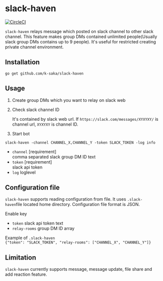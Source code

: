 # slack-haven

[![CircleCI](https://circleci.com/gh/k-saka/slack-haven.svg?style=svg)](https://circleci.com/gh/k-saka/slack-haven)

`slack-haven` relays message which posted on slack channel to other slack channel. This feature makes group DMs contained unlimited people(Usually slack group DMs contains up to 9 people).
It's useful for restricted creating private channel environment.

## Installation

`go get github.com/k-saka/slack-haven`

## Usage

1. Create group DMs which you want to relay on slack web

2. Check slack channel ID

    It's contained by slack web url. If `https://slack.com/messages/XYXYXY/` is channel url, `XYXYXY` is channel ID.

3. Start bot  

`slack-haven -channel CHANNEL_X,CHANNEL_Y -token SLACK_TOKEN -log info`

  - `channel` [requirement]  
    comma separated slack group DM ID text
  - `token` [requirement]  
    slack api token
  - `log`
    loglevel

## Configuration file

`slack-haven` supports reading configuration from file. It uses `.slack-haven`file  located home directory. Configuration file format is JSON.

Enable key
- `token`
  slack api token text
- `relay-rooms`
  group DM ID array

Example of `.slack-haven`  
`{"token": "SLACK_TOKEN", "relay-rooms": ["CHANNEL_X", "CHANNEL_Y"]}`

## Limitation

`slack-haven` currently supports message, message update, file share and add reaction feature.